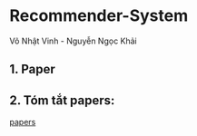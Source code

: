 # Recommender-System

Võ Nhật Vinh - Nguyễn Ngọc Khải

## 1. Paper

## 2. Tóm tắt papers:
[papers](https://docs.google.com/document/d/11OkUl8dqoeRH0W0XtP1mHLalb5t_tjtlxheONG_bwhw/edit)
